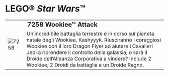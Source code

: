 # LEGO® *Star Wars*™

<table>
<tbody>
  <tr>
    <td rowspan="2"><img src="https://www.lego.com/cdn/product-assets/product.img.pri/7258_prod.jpg" alt="7258"></td>
    <td style="font-size: 125%; font-weight: bold;">7258 Wookiee™ Attack</td>
  </tr>
  <tr>
    <td valign="top">Un’incredibile battaglia terrestre è in corso sul pianeta natale degli Wookiee, Kashyyyk. Riusciranno i coraggiosi Wookiee con il loro Dragon Flyer ad aiutare i Cavalieri Jedi a riprendere il controllo della galassia, o sarà il Droide dell’Alleanza Corporativa a vincere? Include 2 Wookiee, 2 Droidi da battaglia e un Droide Ragno.</td>
  </tr>
</tbody>
</table>